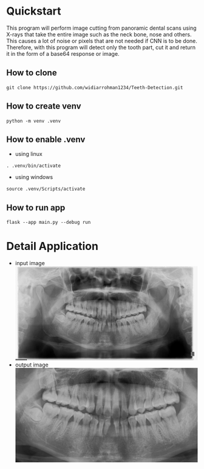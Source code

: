 # Quickstart
This program will perform image cutting from panoramic dental scans using X-rays that take the entire image such as the neck bone, nose and others. This causes a lot of noise or pixels that are not needed if CNN is to be done. Therefore, with this program will detect only the tooth part, cut it and return it in the form of a base64 response or image.

## How to clone
```
git clone https://github.com/widiarrohman1234/Teeth-Detection.git
```

## How to create venv
```
python -m venv .venv
```

## How to enable .venv
- using linux
```
. .venv/bin/activate
```
- using windows
```
source .venv/Scripts/activate
```

## How to run app
```
flask --app main.py --debug run
```

# Detail Application
- input image
![input image](image_test.png)
- output image
![input image](image_result.png)

